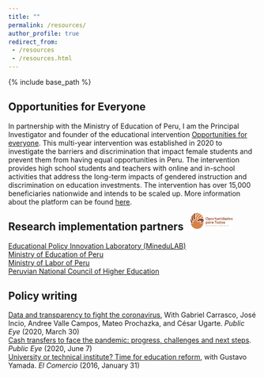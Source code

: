 ```yaml
---
title: ""
permalink: /resources/
author_profile: true
redirect_from:
 - /resources
 - /resources.html
---
```


  {% include base_path %}

## Opportunities for Everyone
In partnership with the Ministry of Education of Peru, I am the Principal Investigator and founder of the educational intervention [Opportunities for everyone](https://www.oportunidadesparatodos.pe). This multi-year intervention was established in 2020 to investigate the barriers and discrimination that impact female students and prevent them from having equal opportunities in Peru. The intervention provides high school students and teachers with online and in-school activities that address the long-term impacts of gendered instruction and discrimination on education investments. The intervention has over 15,000 beneficiaries nationwide and intends to be scaled up. More information about the platform can be found [here](https://www.oportunidadesparatodos.pe/sobre-el-proyecto/).<br>
<figure class="third">
	<img class="img-responsive" style="float: right; margin: 0px 10px 10px 00px; width:20%" src="/images/OPT_3.0.png" width="50">
</figure>

## Research implementation partners
[Educational Policy Innovation Laboratory (MineduLAB)](http://www.minedu.gob.pe/minedulab/) <br>
[Ministry of Education of Peru](https://www.gob.pe/minedu)<br>
[Ministry of Labor of Peru](https://www.gob.pe/mtpe)<br>
[Peruvian National Council of Higher Education](https://www.gob.pe/sunedu)<br>
<!-- <figure class="half">
	<img class="img-responsive" style="float: right; margin: 0px 20px 20px 0px; width:20%;" src="/images/MTPE-800px-PCM-Trabajo.png" width="50">
	<img class="img-responsive" style="float: right; margin: 0px 20px 20px 00px; width:20%" src="/images/SUNEDU.png" width="50">
</figure> -->

## Policy writing
[Data and transparency to fight the coronavirus](https://ojo-publico.com/1718/datos-y-transparencia-para-luchar-contra-el-coronavirus), With Gabriel Carrasco, José Incio, Andree Valle Campos, Mateo Prochazka, and César Ugarte. _Public Eye_ (2020, March 30)<br>
[Cash transfers to face the pandemic: progress, challenges and next steps](https://ojo-publico.com/1852/los-bonos-para-encarar-la-pandemia-avances-retos-y-siguientes-pasos). _Public Eye_ (2020, June 7)<br>
[University or technical institute? Time for education reform](https://elcomercio-pe.translate.goog/economia/peru/universidad-instituto-hora-reforma-educacion-209625-noticia/?_x_tr_sl=es&_x_tr_tl=en&_x_tr_hl=en&_x_tr_pto=sc), with Gustavo Yamada. _El Comercio_ (2016, January 31)
